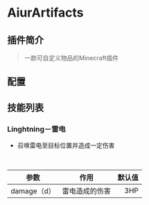 # AiurArtifacts
## 插件简介
> 一款可自定义物品的Minecraft插件

## 配置

## 技能列表
### Linghtning－雷电
* 召唤雷电至目标位置并造成一定伤害
<br>

参数|作用|默认值
--|:--:|--:
damage（d）|雷电造成的伤害|3HP
